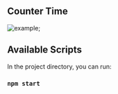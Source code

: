 ## Counter Time

![example]('./public/counter.png');


## Available Scripts

In the project directory, you can run:

### `npm start`


